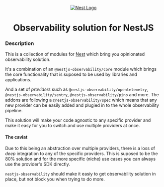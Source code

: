 <p align="center">
  <a href="http://nestjs.com/" target="blank"><img src="http://kamilmysliwiec.com/public/nest-logo.png#1" alt="Nest Logo" />   </a>
</p>

<h1 align="center">Observability solution for NestJS</h1>

### Description

This is a collection of modules for [Nest](https://github.com/nestjs/nest) which bring you opinionated observability solution.

It's a combination of an `@nestjs-observability/core` module which brings the core functionality that is suposed to be used by
libraries and applications.

And a set of _providers_ such as `@nestjs-observability/opentelemetry`, `@nestjs-observability/sentry`,
`@nestjs-observability/pino` and more. The addons are following a `@nestjs-observability/spec` which means that any new provider
can be easily added and plugied in to the whole observability pipeline.

This solution will make your code agnostic to any specific provider and make it easy for you to switch and use multiple providers at once.

#### The caviat

Due to this being an abstraction over multiple providers, there is a loss of _deep_ integration to any of the specific providers. This is
suposed to be the 80% solution and for the more specific (niche) use cases you can always use the provider's SDK directly.

`nestjs-observability` should make it easiy to get observability solution in place, but not block you when trying to do more.
